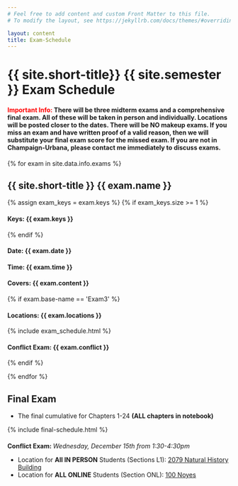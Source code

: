 ```yaml
---
# Feel free to add content and custom Front Matter to this file.
# To modify the layout, see https://jekyllrb.com/docs/themes/#overriding-theme-defaults

layout: content
title: Exam-Schedule
---
```




<h1>{{ site.short-title}} {{ site.semester }} Exam Schedule</h1>
<h4><b style="color:red;">Important Info:</b> There will be three midterm exams and a comprehensive final exam. All of these will be taken in person and individually. Locations will be posted closer to the dates.  There will be NO makeup exams. If you miss an exam and have written proof of a valid reason, then we will substitute your final exam score for the missed exam.  If you are not in Champaign-Urbana, please contact me immediately to discuss exams.
</h4>

{% for exam in site.data.info.exams %}
<h2>{{ site.short-title }} {{ exam.name }}</h2>
{% assign exam_keys = exam.keys %}
{% if exam_keys.size >= 1 %}
<h4><b>Keys:</b> {{ exam.keys }}</h4>
{% endif %}
<h4><b>Date:</b> {{ exam.date }}</h4>
<h4><b>Time: </b>{{ exam.time }}</h4>
<h4><b>Covers: </b>{{ exam.content }}</h4>

<!-- Insert Exam number (e.g. 'Exam1') -->
{% if exam.base-name == 'Exam3' %}
<h4><b>Locations: </b> {{ exam.locations }}</h4>
{% include exam_schedule.html %}
<h4><b>Conflict Exam: {{ exam.conflict }}</b></h4>
{% endif %}

{% endfor %}

<h2>Final Exam</h2>
<ul>
<!-- <li>
 I use the final exam time assigned to our class by the university.<br>
</li>
<li>
See <b><a href="{{ site.data.info.uiucfinals }}" target="\_blank">Official University Final Exams Schedules and Policies</a></b>.<br>
</li> -->
<li>
The final cumulative for Chapters 1-24 <b>(ALL chapters in notebook)</b><br>
</li>
</ul>

{% include final-schedule.html %}

<h4><b>Conflict Exam: </b>
<span style = "font-weight:normal"><i>Wednesday, December 15th from 1:30-4:30pm</i><br><ul><li>Location for <b>All IN PERSON</b> Students (Sections L1):
    <a href="http://ada.fs.illinois.edu/0032.html" target="_blank">2079 Natural History Building</a><br></li>
    <li>Location for <b>ALL ONLINE</b> Students (Section ONL): <a href="http://ada.fs.illinois.edu/0012.html" target="_blank">100 Noyes</a><br></li></ul></span></h4>
